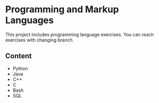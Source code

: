 # Programming and Markup Languages
This project includes programming language exercises. You can reach exercises with changing branch.
## Content
- Python
- Java
- C++
- C
- Bash
- SQL


